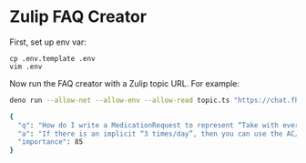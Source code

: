 # Zulip FAQ Creator

First, set up env var:

```
cp .env.template .env
vim .env
```

Now run the FAQ creator with a Zulip topic URL. For example:

```sh
deno run --allow-net --allow-env --allow-read topic.ts "https://chat.fhir.org/#narrow/stream/179166-implementers/topic/Timing.2Erepeat.2Ewhen.20with.20a.20Meal.20clarification"

{
  "q": "How do I write a MedicationRequest to represent “Take with every meal” or “Take 30 minutes before every meal” concepts?",
  "a": "If there is an implicit “3 times/day”, then you can use the AC/PC/etc. codes, while if the patient has different meals per day the asNeededCodeableConcept with a code conveying “with meals” should be used.",
  "importance": 85
}
```



